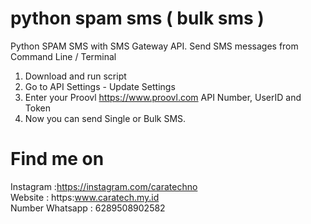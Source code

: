 # python spam sms ( bulk sms )
Python SPAM SMS with SMS Gateway API. Send SMS messages from Command Line / Terminal

1. Download and run script
2. Go to API Settings - Update Settings
3. Enter your Proovl <a href="https://www.proovl.com" target="_blank">https://www.proovl.com</a> API Number, UserID and Token
4. Now you can send Single or Bulk SMS.

# Find me on
Instagram :https://instagram.com/caratechno<br>
Website : https:www.caratech.my.id<br>
Number Whatsapp : 6289508902582







